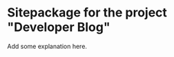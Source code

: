 Sitepackage for the project "Developer Blog"
==============================================================

Add some explanation here.
